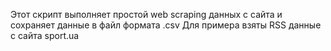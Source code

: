 Этот скрипт выполняет простой web scraping данных с сайта  и сохраняет данные в файл  формата .csv   Для примера взяты RSS данные с сайта sport.ua 
